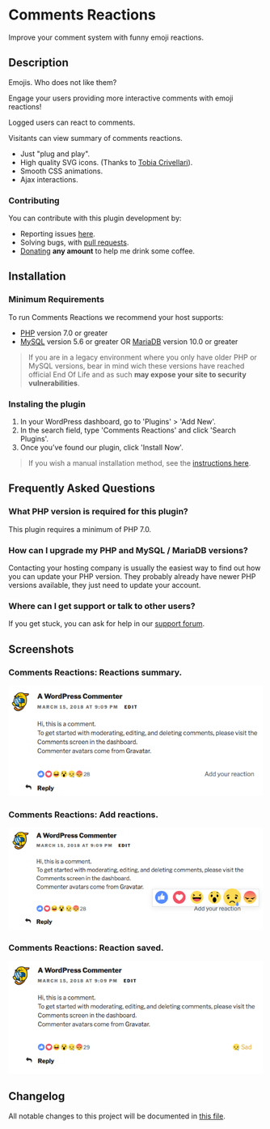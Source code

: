 # Comments Reactions

Improve your comment system with funny emoji reactions.

## Description

Emojis. Who does not like them?

Engage your users providing more interactive comments with emoji reactions!

Logged users can react to comments.

Visitants can view summary of comments reactions.

- Just "plug and play".
- High quality SVG icons. (Thanks to [Tobia Crivellari](https://dribbble.com/shots/2283376-Facebook-Emoji-Freebies)).
- Smooth CSS animations.
- Ajax interactions.

### Contributing

You can contribute with this plugin development by:

- Reporting issues [here](https://github.com/HenriqueSilverio/comments-reactions/issues).
- Solving bugs, with [pull requests](https://github.com/HenriqueSilverio/comments-reactions/pulls).
- [Donating](https://pag.ae/bhdkncn) **any amount** to help me drink some coffee.

## Installation

### Minimum Requirements

To run Comments Reactions we recommend your host supports:

- [PHP](http://www.php.net) version 7.0 or greater
- [MySQL](http://www.mysql.com) version 5.6 or greater OR [MariaDB](https://mariadb.org) version 10.0 or greater

> If you are in a legacy environment where you only have older PHP or MySQL versions, bear in mind wich these versions have reached official End Of Life and as such **may expose your site to security vulnerabilities**.

### Instaling the plugin

1. In your WordPress dashboard, go to 'Plugins' > 'Add New'.
1. In the search field, type 'Comments Reactions' and click 'Search Plugins'.
1. Once you’ve found our plugin, click 'Install Now'.

> If you wish a manual installation method, see the [instructions here](https://codex.wordpress.org/Managing_Plugins#Manual_Plugin_Installation). 

## Frequently Asked Questions

### What PHP version is required for this plugin?

This plugin requires a minimum of PHP 7.0.

### How can I upgrade my PHP and MySQL / MariaDB versions?

Contacting your hosting company is usually the easiest way to find out how you can update your PHP version. They probably already have newer PHP versions available, they just need to update your account.

### Where can I get support or talk to other users?

If you get stuck, you can ask for help in our [support forum](https://wordpress.org/support/plugin/comments-reactions).

## Screenshots

### Comments Reactions: Reactions summary.

![Comments Reactions: Reactions summary](comments-reactions/assets/screenshot-1.png)

### Comments Reactions: Add reactions.

![Comments Reactions: Add reactions](comments-reactions/assets/screenshot-2.png)

### Comments Reactions: Reaction saved.

![Comments Reactions: Reaction saved](comments-reactions/assets/screenshot-3.png)

## Changelog

All notable changes to this project will be documented in [this file](CHANGELOG.md).
